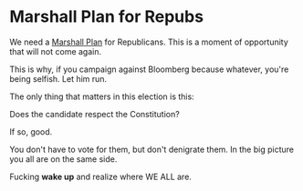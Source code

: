 # Marshall Plan for Repubs
We need a <a href="https://en.wikipedia.org/wiki/Marshall_Plan">Marshall Plan</a> for Republicans. This is a moment of opportunity that will not come again. 

This is why, if you campaign against Bloomberg because whatever, you're being selfish. Let him run. 

The only thing that matters in this election is this:

Does the candidate respect the Constitution?

If so, good.

You don't have to vote for them, but don't denigrate them. In the big picture you all are on the same side. 

Fucking <b>wake up</b> and realize where WE ALL are.

